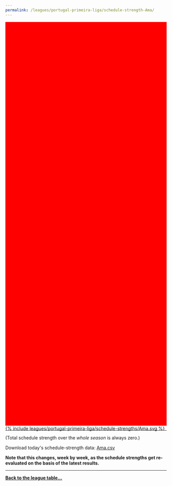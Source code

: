 ```yaml
---
permalink: /leagues/portugal-primeira-liga/schedule-strength-Ama/
---
```


<style>
.svg-wrap {
    background-color:red;
    height:0;
    padding-top:250%; /* 350px/550px */
    position: relative;
}

svg {
    background-color: white;
    height: 100%;
    display:block;
    width: 100%;
    position: absolute;
    top:0;
    left:0;
}
</style>


<div class="svg-wrap">
{% include leagues/portugal-primeira-liga/schedule-strengths/Ama.svg %}
</div>

-----

(Total schedule strength over the *whole season* is always zero.)


Download today's schedule-strength data: [Ama.csv](/assets/leagues/portugal-primeira-liga/2024/schedule-strengths/Ama.csv)

**Note that this changes, week by week, as the schedule strengths get re-evaluated on the
basis of the latest results.**

-----

[**Back to the league table...**](/leagues/portugal-primeira-liga)


